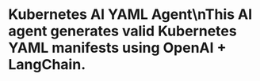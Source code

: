 # Kubernetes AI YAML Agent\nThis AI agent generates valid Kubernetes YAML manifests using OpenAI + LangChain.